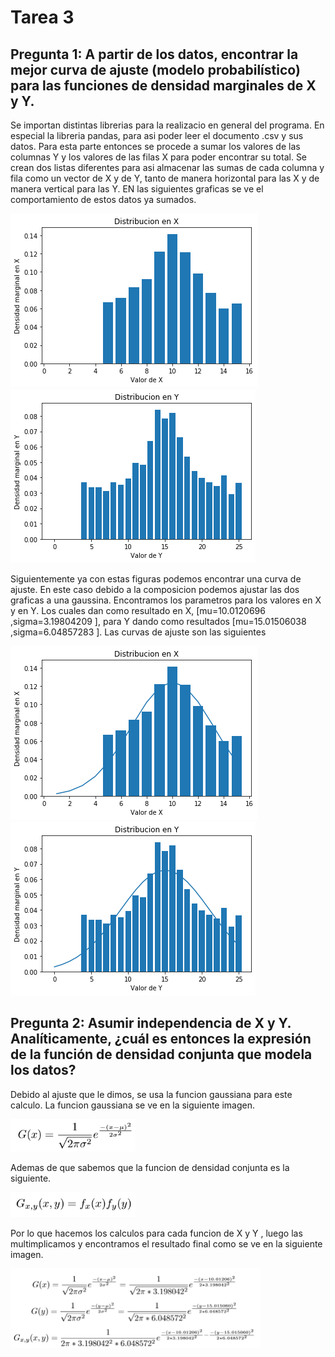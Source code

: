 # Tarea 3

## Pregunta 1: A partir de los datos, encontrar la mejor curva de ajuste (modelo probabilístico) para las funciones de densidad marginales de X y Y.

Se importan distintas librerias para la realizacio en general del programa. En especial la libreria pandas, para asi poder leer el documento .csv y sus datos. Para esta parte entonces se procede a sumar los valores de las columnas Y y los valores de las filas X para poder encontrar su total. Se crean dos listas diferentes para asi almacenar las sumas de cada columna y fila como un vector de X y de Y, tanto de manera horizontal para las X y de manera vertical para las Y. EN las siguientes graficas se ve el comportamiento de estos datos ya sumados.

<img src="Figure_1.png">
<img src="Figure_2.png">

Siguientemente ya con estas figuras podemos encontrar una curva de ajuste. En este caso debido a la composicion podemos ajustar las dos graficas a una gaussina. Encontramos los parametros para los valores en X y en Y. Los cuales dan como resultado en X, [mu=10.0120696 ,sigma=3.19804209 ], para Y dando como resultados [mu=15.01506038 ,sigma=6.04857283 ]. Las curvas de ajuste son las siguientes

<img src="Figure_3.png">
<img src="Figure_4.png">

## Pregunta 2: Asumir independencia de X y Y. Analíticamente, ¿cuál es entonces la expresión de la función de densidad conjunta que modela los datos?

Debido al ajuste que le dimos, se usa la funcion gaussiana para este calculo. La funcion gaussiana se ve en la siguiente imagen.

<img src="Gauss.png" width="200">

Ademas de que sabemos que la funcion de densidad conjunta es la siguiente.

<img src="Gauss2.png" width="200">

Por lo que hacemos los calculos para cada funcion de X y Y , luego las multimplicamos y encontramos el resultado final como se ve en la siguiente imagen.

<img src="Gauss3.png" width="400">





